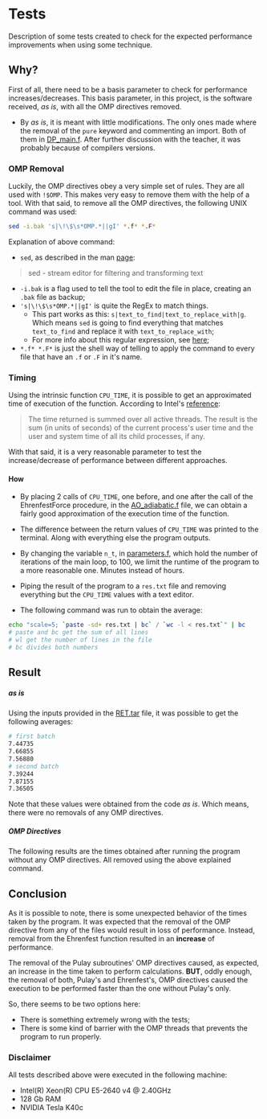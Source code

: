 # Tests

Description of some tests created to check for the expected performance improvements when using some technique.


## Why?

First of all, there need to be a basis parameter to check for performance increases/decreases. This basis parameter, in this project, is the software received, _as is_, with all the OMP directives removed.

- By _as is_, it is meant with little modifications. The only ones made where the removal of the `pure` keyword and commenting an import. Both of them in [DP_main.f](../dynemol/DP_main.f). After further discussion with the teacher, it was probably because of compilers versions.


### OMP Removal

Luckily, the OMP directives obey a very simple set of rules. They are all used with `!$OMP`. This makes very easy to remove them with the help of a tool. With that said, to remove all the OMP directives, the following UNIX command was used:
```bash
sed -i.bak 's|\!\$\s*OMP.*||gI' *.f* *.F*
```
Explanation of above command:
- `sed`, as described in the man [page](https://linux.die.net/man/1/sed):
>  sed - stream editor for filtering and transforming text
- `-i.bak` is a flag used to tell the tool to edit the file in place, creating an `.bak` file as backup;
- `'s|\!\$\s*OMP.*||gI'` is quite the RegEx to match things.
  - This part works as this: `s|text_to_find|text_to_replace_with|g`. Which means `sed` is going to find everything that matches `text_to_find` and replace it with `text_to_replace_with`;
  - For more info about this regular expression, see [here](https://regex101.com/r/utEl19/1);
- `*.f* *.F*` is just the shell way of telling to apply the command to every file that have an `.f` or `.F` in it's name.


### Timing

Using the intrinsic function `CPU_TIME`, it is possible to get an approximated time of execution of the function. According to Intel's [reference](https://software.intel.com/en-us/node/679160):

> The time returned is summed over all active threads. The result is the sum (in units of seconds) of the current process's user time and the user and system time of all its child processes, if any.

With that said, it is a very reasonable parameter to test the increase/decrease of performance between different approaches.


#### How

- By placing 2 calls of `CPU_TIME`, one before, and one after the call of the EhrenfestForce procedure, in the [AO_adiabatic.f](../dynemol/AO_adiabatic.f) file, we can obtain a fairly good approximation of the execution time of the function.

- The difference between the return values of `CPU_TIME` was printed to the terminal. Along with everything else the program outputs.

- By changing the variable `n_t`, in [parameters.f](../dynemol/parameters.f), which hold the number of iterations of the main loop, to 100, we limit the runtime of the program to a more reasonable one. Minutes instead of hours.

- Piping the result of the program to a `res.txt` file and removing everything but the `CPU_TIME` values with a text editor.

- The following command was run to obtain the average:

```bash
echo "scale=5; `paste -sd+ res.txt | bc` / `wc -l < res.txt`" | bc
# paste and bc get the sum of all lines
# wl get the number of lines in the file
# bc divides both numbers
```

## Result

##### _as is_

Using the inputs provided in the [RET.tar](../dynemol/input/RET.tar) file, it was possible to get the following averages:
```bash
# first batch
7.44735
7.66855
7.56880
# second batch
7.39244
7.87155
7.36505
```
Note that these values were obtained from the code _as is_. Which means, there were no removals of any OMP directives.


##### OMP Directives

The following results are the times obtained after running the program without any OMP directives. All removed using the above explained command.



## Conclusion

As it is possible to note, there is some unexpected behavior of the times taken by the program. It was expected that the removal of the OMP directive from any of the files would result in loss of performance. Instead, removal from the Ehrenfest function resulted in an **increase** of performance.

The removal of the Pulay subroutines' OMP directives caused, as expected, an increase in the time taken to perform calculations. **BUT**, oddly enough, the removal of both, Pulay's and Ehrenfest's, OMP directives caused the execution to be performed faster than the one without Pulay's only.

So, there seems to be two options here:
- There is something extremely wrong with the tests;
- There is some kind of barrier with the OMP threads that prevents the program to run properly.


### Disclaimer

All tests described above were executed in the following machine:
- Intel(R) Xeon(R) CPU E5-2640 v4 @ 2.40GHz
- 128 Gb RAM
- NVIDIA Tesla K40c
